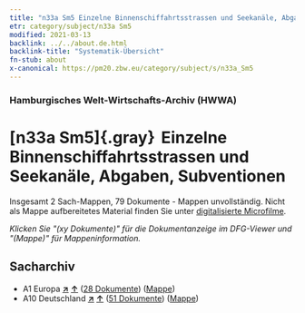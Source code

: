 ```yaml
---
title: "n33a Sm5 Einzelne Binnenschiffahrtsstrassen und Seekanäle, Abgaben, Subventionen"
etr: category/subject/n33a Sm5
modified: 2021-03-13
backlink: ../../about.de.html
backlink-title: "Systematik-Übersicht"
fn-stub: about
x-canonical: https://pm20.zbw.eu/category/subject/s/n33a_Sm5
---
```


### Hamburgisches Welt-Wirtschafts-Archiv (HWWA)
# [n33a Sm5]{.gray}&#8201; Einzelne Binnenschiffahrtsstrassen und Seekanäle, Abgaben, Subventionen&#160; 




Insgesamt 2 Sach-Mappen, 79 Dokumente - Mappen unvollständig.
Nicht als Mappe aufbereitetes Material finden Sie unter [digitalisierte Microfilme](/film/h1_sh.de.html).

_Klicken Sie "(xy Dokumente)" für die Dokumentanzeige im DFG-Viewer und "(Mappe)" für Mappeninformation._

## Sacharchiv



- A1 Europa [**&nearr;**](../../../geo/i/140892/about.de.html "Europa (alle Mappen)") [**&uarr;**](../../../geo/about.de.html#A1 "Ländersystematik") (<a href="https://pm20.zbw.eu/dfgview/sh/140892,145656" title="über: Europa : Einzelne Binnenschiffahrtsstrassen und Seekanäle, Abgaben, Subventionen" target="_blank">28 Dokumente</a>) ([Mappe](../../../../folder/sh/1408xx/140892/1456xx/145656/about.de.html))
- A10 Deutschland [**&nearr;**](../../../geo/i/126128/about.de.html "Deutschland (alle Mappen)") [**&uarr;**](../../../geo/about.de.html#A10 "Ländersystematik") (<a href="https://pm20.zbw.eu/dfgview/sh/126128,145656" title="über: Deutschland : Einzelne Binnenschiffahrtsstrassen und Seekanäle, Abgaben, Subventionen" target="_blank">51 Dokumente</a>) ([Mappe](../../../../folder/sh/1261xx/126128/1456xx/145656/about.de.html))


